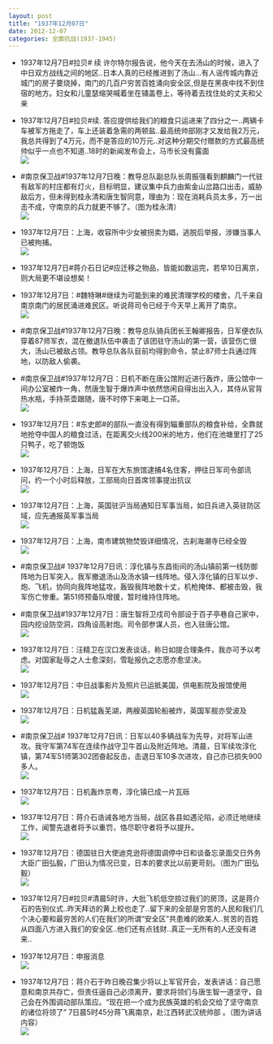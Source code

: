 ```yaml
---
layout: post
title: "1937年12月07日"
date: 2012-12-07
categories: 全面抗战(1937-1945)
---
```


<meta name="referrer" content="no-referrer" />

- 1937年12月7日#拉贝# 续 许尔特尔报告说，他今天在去汤山的时候，进入了中日双方战线之间的地区..日本人真的已经推进到了汤山...有人谣传城内靠近城门的房子要烧掉，南门的几百户穷苦百姓涌向安全区,但是在黑夜中找不到住宿的地方。妇女和儿童瑟缩哭喊着坐在铺盖卷上，等待着去找住处的丈夫和父亲 

- 1937年12月7日#拉贝#续. 答应提供给我们的粮食只运进来了四分之一..两辆卡车被军方拖走了，车上还装着急需的两顿盐..最高统帅部刚才又发给我2万元，我总共得到了4万元，而不是答应的10万元..对这种分期交付赠款的方式最高统帅似乎一点也不知道..18时的新闻发布会上，马市长没有露面 <br/><img src="https://ww4.sinaimg.cn/large/aca367d8jw1dzlljz4ommj.jpg" />

- #南京保卫战#1937年12月7日晚：教导总队副总队长周振强看到麒麟门一代驻有敌军的村庄都有灯火，目标明显，建议集中兵力由紫金山岔路口出击，威胁敌后方，但未得到桂永清和唐生智同意，理由为：现在消耗兵员太多，万一出击不成，守南京的兵力就更不够了。（图为桂永清） <br/><img src="https://ww2.sinaimg.cn/large/aca367d8jw1dzlj2jb1upj.jpg" />

- 1937年12月7日：上海，收容所中少女被拐卖为娼，逃脱后举报，涉嫌当事人已被拘捕。 <br/><img src="https://ww2.sinaimg.cn/large/aca367d8jw1dzliyc7ln0j.jpg" />

- 1937年12月7日#蒋介石日记#应迁移之物品，皆能如数运完，若早10日离京，则大局更不堪设想矣！ 

- 1937年12月7日：#魏特琳#继续为可能到来的难民清理学校的楼舍，几千来自南京南门的居民涌进难民区。听说蒋司令已经于今天早上离开了南京。 <br/><img src="https://ww2.sinaimg.cn/large/aca367d8jw1dzlgxipixaj.jpg" />

- #南京保卫战#1937年12月7日晚：教导总队骑兵团长王翰卿报告，日军便衣队穿着87师军衣，混在撤退队伍中袭击了该团驻守汤山的第一营，该营伤亡很大，汤山已被敌占领。教导总队各队目前均得到命令，禁止87师士兵通过阵地，以防敌人偷袭。 

- #南京保卫战#1937年12月7日：日机不断在唐公馆附近进行轰炸，唐公馆中一间办公室被炸一角，然唐生智于爆炸声中依然悠闲自得出出入入，其侍从官背热水瓶，手持茶壶跟随，唐不时停下来喝上一口茶。 <br/><img src="https://ww3.sinaimg.cn/large/aca367d8jw1dzlfs6ipryj.jpg" />

- 1937年12月7日：#东史郎#的部队一直没有得到辎重部队的粮食补给，全靠就地抢夺中国人的粮食过活，在距离交火线200米的地方，他们在池塘里打了25只鸭子，吃了顿饱饭 <br/><img src="https://ww1.sinaimg.cn/large/aca367d8jw1dzlexab5luj.jpg" />

- 1937年12月7日：上海，日军在大东旅馆逮捕4名住客，押往日军司令部讯问，约一个小时后释放，工部局向日首席领事提出抗议 <br/><img src="https://ww2.sinaimg.cn/large/aca367d8jw1dzldr3a927j.jpg" />

- 1937年12月7日：上海，英国驻沪当局通知日军事当局，如日兵进入英驻防区域，应先通报英军事当局 <br/><img src="https://ww1.sinaimg.cn/large/aca367d8jw1dzlc0lwtouj.jpg" />

- 1937年12月7日：上海，南市建筑物焚毁详细情况，古刹海潮寺已经全毁 <br/><img src="https://ww2.sinaimg.cn/large/aca367d8jw1dzlaa9n2vjj.jpg" />

- #南京保卫战# 1937年12月7日讯：淳化镇与东昌街间的汤山镇前第一线防御阵地为日军突入，我军撤退汤山及汤水镇一线阵地。侵入淳化镇的日军以步、炮、飞机，协同向我阵地猛攻，轰毁我阵地数十丈，机枪掩体、都被击毁，我军伤亡惨重。第51师预备队增援，暂时维持住阵地。 

- #南京保卫战#1937年12月7日：唐生智将卫戍司令部设于百子亭巷自己家中，园内挖设防空洞，四角设高射炮。司令部参谋人员，也入驻唐公馆。 <br/><img src="https://ww4.sinaimg.cn/large/aca367d8jw1dzl2sblmygj.jpg" />

- 1937年12月7日：汪精卫在汉口发表谈话，称日如提合理条件，我亦可予以考虑。对国家耻辱之人士愈深刻，雪耻报仇之志愿亦愈坚决。 <br/><img src="https://ww1.sinaimg.cn/large/aca367d8jw1dzl1m5bsywj.jpg" />

- 1937年12月7日：中日战事影片及照片已运抵美国，供电影院及报馆使用 <br/><img src="https://ww4.sinaimg.cn/large/aca367d8jw1dzkzvhbz2ij.jpg" />

- 1937年12月7日：日机猛轰芜湖，两艘英国轮船被炸，英国军舰亦受波及 <br/><img src="https://ww4.sinaimg.cn/large/aca367d8jw1dzky58opvdj.jpg" />

- #南京保卫战# 1937年12月7日讯：日军以40多辆战车为先导，对将军山进攻。我守军第74军在连续作战守卫牛首山及附近阵地。清晨，日军续攻淳化镇，第74军51师第302团奋起反击，击退日军10多次进攻，自己亦已损失900多人。 <br/><img src="https://ww3.sinaimg.cn/large/aca367d8jw1dzkvuht3y6j.jpg" />

- 1937年12月7日：日机轰炸京粤，淳化镇已成一片瓦砾 <br/><img src="https://ww4.sinaimg.cn/large/aca367d8jw1dzkuo9lgt7j.jpg" />

- 1937年12月7日：蒋介石诰诫各地方当局，战区各县如遇沦陷，必须迁地继续工作，闻警先退者将予以重罚，恪尽职守者将予以提升。 <br/><img src="https://ww3.sinaimg.cn/large/aca367d8jw1dzksxupamfj.jpg" />

- 1937年12月7日：德国驻日大使迪克逊将德国调停中日和谈备忘录面交日外务大臣广田弘毅，广田认为情况已变，日本的要求比以前更苛刻。（图为广田弘毅） <br/><img src="https://ww4.sinaimg.cn/large/aca367d8jw1dzksnf6hmpj.jpg" />

- 1937年12月7日#拉贝#清晨5时许，大批飞机低空掠过我们的房顶，这是蒋介石的告别仪式..昨天拜访的黄上校也走了..留下来的全部是穷苦的人民和我们几个决心要和最穷苦的人们在我们的所谓“安全区”共患难的欧美人..贫苦的百姓从四面八方进入我们的安全区..他们还有点钱财..真正一无所有的人还没有进来.. 

- 1937年12月7日：申报消息 <br/><img src="https://ww4.sinaimg.cn/large/aca367d8jw1dzkr7ccz1rj.jpg" />

- 1937年12月7日：蒋介石于昨日晚召集少将以上军官开会，发表讲话：自己愿意和南京共存亡，但责任逼自己必须离开，要求将领们与唐生智一道坚守，自己会在外围调动部队策应。“现在把一个成为民族英雄的机会交给了坚守南京的诸位将领了” 7日晨5时45分蒋飞离南京，赴江西转武汉统帅部 。（图为讲话内容） <br/><img src="https://ww3.sinaimg.cn/large/aca367d8jw1dzkqmk8d9zj.jpg" />

